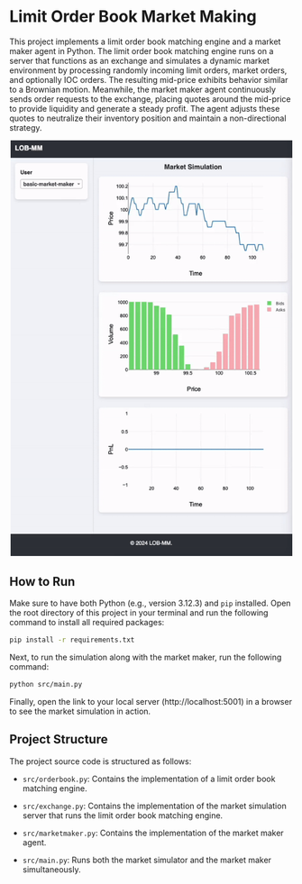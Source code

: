 # Limit Order Book Market Making
This project implements a limit order book matching engine and a market maker agent in Python. The limit order book matching engine runs on a server that functions as an exchange and simulates a dynamic market environment by processing randomly incoming limit orders, market orders, and optionally IOC orders. The resulting mid-price exhibits behavior similar to a Brownian motion. Meanwhile, the market maker agent continuously sends order requests to the exchange, placing quotes around the mid-price to provide liquidity and generate a steady profit. The agent adjusts these quotes to neutralize their inventory position and maintain a non-directional strategy.

<p align="center">
    <img src="img/result.gif" alt="result" width="500"/>
</p>

## How to Run

Make sure to have both Python (e.g., version 3.12.3) and `pip` installed. Open the root directory of this project in your terminal and run the following command to install all required packages:

```sh
pip install -r requirements.txt
```

Next, to run the simulation along with the market maker, run the following command:

```sh
python src/main.py
```

Finally, open the link to your local server (http://localhost:5001) in a browser to see the market simulation in action.

## Project Structure
The project source code is structured as follows:

- `src/orderbook.py`: Contains the implementation of a limit order book matching engine.

- `src/exchange.py`: Contains the implementation of the market simulation server that runs the limit order book matching engine.

- `src/marketmaker.py`: Contains the implementation of the market maker agent.

- `src/main.py`: Runs both the market simulator and the market maker simultaneously.

